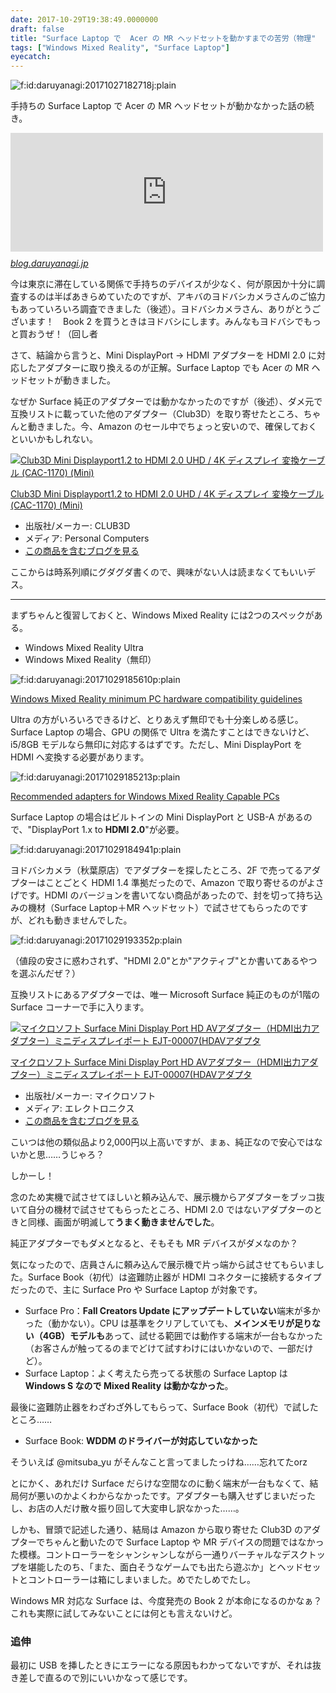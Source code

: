 ```yaml
---
date: 2017-10-29T19:38:49.0000000
draft: false
title: "Surface Laptop で  Acer の MR ヘッドセットを動かすまでの苦労（物理"
tags: ["Windows Mixed Reality", "Surface Laptop"]
eyecatch: 
---
```

<p><span itemscope itemtype="http://schema.org/Photograph"><img src="20171027182718.jpg" alt="f:id:daruyanagi:20171027182718j:plain" title="f:id:daruyanagi:20171027182718j:plain" class="hatena-fotolife" itemprop="image"></span></p><p>手持ちの Surface Laptop で Acer の MR ヘッドセットが動かなかった話の続き。</p><p><iframe src="https://hatenablog-parts.com/embed?url=http%3A%2F%2Fblog.daruyanagi.jp%2Fentry%2F2017%2F10%2F24%2F180917" title="6万円出して Acer の MR ヘッドセット＋コントローラーを買ったんだけど、残念ながら動かなかった件について（追記 - だるろぐ" class="embed-card embed-blogcard" scrolling="no" frameborder="0" style="display: block; width: 100%; height: 190px; max-width: 500px; margin: 10px 0px;"></iframe><cite class="hatena-citation"><a href="http://blog.daruyanagi.jp/entry/2017/10/24/180917">blog.daruyanagi.jp</a></cite></p><p>今は東京に滞在している関係で手持ちのデバイスが少なく、何が原因か十分に調査するのは半ばあきらめていたのですが、アキバのヨドバシカメラさんのご協力もあっていろいろ調査できました（後述）。ヨドバシカメラさん、ありがとうございます！　Book 2 を買うときはヨドバシにします。みんなもヨドバシでもっと買おうぜ！（回し者</p><p>さて、結論から言うと、Mini DisplayPort → HDMI アダプターを HDMI 2.0 に対応したアダプターに取り換えるのが正解。Surface Laptop でも Acer の MR ヘッドセットが動きました。</p><p>なぜか Surface 純正のアダプターでは動かなかったのですが（後述）、ダメ元で互換リストに載っていた他のアダプター（Club3D）を取り寄せたところ、ちゃんと動きました。今、Amazon のセール中でちょっと安いので、確保しておくといいかもしれない。</p><p><div class="hatena-asin-detail"><a href="http://www.amazon.co.jp/exec/obidos/ASIN/B017BQCUGW/bestylesnet-22/"><img src="https://images-fe.ssl-images-amazon.com/images/I/41mclWfSdfL._SL160_.jpg" class="hatena-asin-detail-image" alt="Club3D Mini Displayport1.2 to HDMI 2.0 UHD / 4K ディスプレイ 変換ケーブル (CAC-1170) (Mini)" title="Club3D Mini Displayport1.2 to HDMI 2.0 UHD / 4K ディスプレイ 変換ケーブル (CAC-1170) (Mini)"></a><div class="hatena-asin-detail-info"><p class="hatena-asin-detail-title"><a href="http://www.amazon.co.jp/exec/obidos/ASIN/B017BQCUGW/bestylesnet-22/">Club3D Mini Displayport1.2 to HDMI 2.0 UHD / 4K ディスプレイ 変換ケーブル (CAC-1170) (Mini)</a></p><ul><li><span class="hatena-asin-detail-label">出版社/メーカー:</span> CLUB3D</li><li><span class="hatena-asin-detail-label">メディア:</span> Personal Computers</li><li><a href="http://d.hatena.ne.jp/asin/B017BQCUGW/bestylesnet-22" target="_blank">この商品を含むブログを見る</a></li></ul></div><div class="hatena-asin-detail-foot"></div></div></p><p>ここからは時系列順にグダグダ書くので、興味がない人は読まなくてもいいデス。</p><p><hr></p><p>まずちゃんと復習しておくと、Windows Mixed Reality には2つのスペックがある。</p>

<ul>
<li>Windows Mixed Reality Ultra</li>
<li>Windows Mixed Reality（無印）</li>
</ul><p><span itemscope itemtype="http://schema.org/Photograph"><img src="20171029185610.png" alt="f:id:daruyanagi:20171029185610p:plain" title="f:id:daruyanagi:20171029185610p:plain" class="hatena-fotolife" itemprop="image"></span></p><p><a href="https://developer.microsoft.com/en-us/windows/mixed-reality/windows_mixed_reality_minimum_pc_hardware_compatibility_guidelines">Windows Mixed Reality minimum PC hardware compatibility guidelines</a></p><p>Ultra の方がいろいろできるけど、とりあえず無印でも十分楽しめる感じ。Surface Laptop の場合、GPU の関係で Ultra を満たすことはできないけど、i5/8GB モデルなら無印に対応するはずです。ただし、Mini DisplayPort を HDMI へ変換する必要があります。</p><p><span itemscope itemtype="http://schema.org/Photograph"><img src="20171029185213.png" alt="f:id:daruyanagi:20171029185213p:plain" title="f:id:daruyanagi:20171029185213p:plain" class="hatena-fotolife" itemprop="image"></span></p><p><a href="https://developer.microsoft.com/en-us/windows/mixed-reality/recommended_adapters_for_windows_mixed_reality_capable_pcs">Recommended adapters for Windows Mixed Reality Capable PCs</a></p><p>Surface Laptop の場合はビルトインの Mini DisplayPort と USB-A があるので、"DisplayPort 1.x to <b>HDMI 2.0</b>"が必要。</p><p><span itemscope itemtype="http://schema.org/Photograph"><img src="20171029184941.png" alt="f:id:daruyanagi:20171029184941p:plain" title="f:id:daruyanagi:20171029184941p:plain" class="hatena-fotolife" itemprop="image"></span></p><p>ヨドバシカメラ（秋葉原店）でアダプターを探したところ、2F で売ってるアダプターはことごとく HDMI 1.4 準拠だったので、Amazon で取り寄せるのがよさげです。HDMI のバージョンを書いてない商品があったので、封を切って持ち込みの機材（Surface Laptop＋MR ヘッドセット）で試させてもらったのですが、どれも動きませんでした。</p><p><span itemscope itemtype="http://schema.org/Photograph"><img src="20171029193352.png" alt="f:id:daruyanagi:20171029193352p:plain" title="f:id:daruyanagi:20171029193352p:plain" class="hatena-fotolife" itemprop="image"></span></p><p>（値段の安さに惑わされず、"HDMI 2.0"とか"アクティブ"とか書いてあるやつを選ぶんだぜ？）</p><p>互換リストにあるアダプターでは、唯一 Microsoft Surface 純正のものが1階の Surface コーナーで手に入ります。</p><p><div class="hatena-asin-detail"><a href="http://www.amazon.co.jp/exec/obidos/ASIN/B074FG1HZS/bestylesnet-22/"><img src="https://images-fe.ssl-images-amazon.com/images/I/41T%2BAcYIkcL._SL160_.jpg" class="hatena-asin-detail-image" alt="マイクロソフト Surface Mini Display Port HD AVアダプター（HDMI出力アダプター）ミニディスプレイポート EJT-00007(HDAVアダプタ" title="マイクロソフト Surface Mini Display Port HD AVアダプター（HDMI出力アダプター）ミニディスプレイポート EJT-00007(HDAVアダプタ"></a><div class="hatena-asin-detail-info"><p class="hatena-asin-detail-title"><a href="http://www.amazon.co.jp/exec/obidos/ASIN/B074FG1HZS/bestylesnet-22/">マイクロソフト Surface Mini Display Port HD AVアダプター（HDMI出力アダプター）ミニディスプレイポート EJT-00007(HDAVアダプタ</a></p><ul><li><span class="hatena-asin-detail-label">出版社/メーカー:</span> マイクロソフト</li><li><span class="hatena-asin-detail-label">メディア:</span> エレクトロニクス</li><li><a href="http://d.hatena.ne.jp/asin/B074FG1HZS/bestylesnet-22" target="_blank">この商品を含むブログを見る</a></li></ul></div><div class="hatena-asin-detail-foot"></div></div></p><p>こいつは他の類似品より2,000円以上高いですが、まぁ、純正なので安心ではないかと思……うじゃろ？</p><p>しかーし！</p><p>念のため実機で試させてほしいと頼み込んで、展示機からアダプターをブッコ抜いて自分の機材で試させてもらったところ、HDMI 2.0 ではないアダプターのときと同様、画面が明滅して<b>うまく動きませんでした</b>。</p><p>純正アダプターでもダメとなると、そもそも MR デバイスがダメなのか？</p><p>気になったので、店員さんに頼み込んで展示機で片っ端から試させてもらいました。Surface Book（初代）は盗難防止器が HDMI コネクターに接続するタイプだったので、主に Surface Pro や Surface Laptop が対象です。</p>

<ul>
<li>Surface Pro：<b>Fall Creators Update にアップデートしていない</b>端末が多かった（動かない）。CPU は基準をクリアしていても、<b>メインメモリが足りない（4GB）モデルも</b>あって、試せる範囲では動作する端末が一台もなかった（お客さんが触ってるのまでどけて試すわけにはいかないので、一部だけど）。</li>
<li>Surface Laptop：よく考えたら売ってる状態の Surface Laptop は <b>Windows S なので Mixed Reality は動かなかった</b>。</li>
</ul><p>最後に盗難防止器をわざわざ外してもらって、Surface Book（初代）で試したところ……</p>

<ul>
<li>Surface Book: <b>WDDM のドライバーが対応していなかった</b></li>
</ul><p>そういえば @mitsuba_yu がそんなこと言ってましたっけね……忘れてたorz</p><p>とにかく、あれだけ Surface だらけな空間なのに動く端末が一台もなくて、結局何が悪いのかよくわからなかったです。アダプターも購入せずじまいだったし、お店の人だけ散々振り回して大変申し訳なかった……。</p><p>しかも、冒頭で記述した通り、結局は Amazon から取り寄せた Club3D のアダプターでちゃんと動いたので Surface Laptop や MR デバイスの問題ではなかった模様。コントローラーをシャンシャンしながら一通りバーチャルなデスクトップを堪能したのち、「また、面白そうなゲームでも出たら遊ぶか」とヘッドセットとコントローラーは箱にしまいました。めでたしめでたし。</p><p>Windows MR 対応な Surface は、今度発売の Book 2 が本命になるのかなぁ？　これも実際に試してみないことには何とも言えないけど。</p>

<div class="section">
<h3>追伸</h3>
<p>最初に USB を挿したときにエラーになる原因もわかってないですが、それは抜き差しで直るので別にいいかなって感じです。</p>

</div>